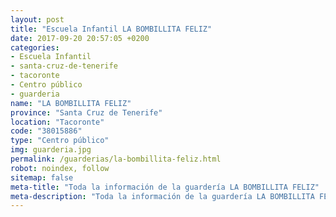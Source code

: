 ```yaml
---
layout: post
title: "Escuela Infantil LA BOMBILLITA FELIZ"
date: 2017-09-20 20:57:05 +0200
categories:
- Escuela Infantil
- santa-cruz-de-tenerife
- tacoronte
- Centro público
- guarderia
name: "LA BOMBILLITA FELIZ"
province: "Santa Cruz de Tenerife"
location: "Tacoronte"
code: "38015886"
type: "Centro público"
img: guarderia.jpg
permalink: /guarderias/la-bombillita-feliz.html
robot: noindex, follow
sitemap: false
meta-title: "Toda la información de la guardería LA BOMBILLITA FELIZ"
meta-description: "Toda la información de la guardería LA BOMBILLITA FELIZ"
---
```

